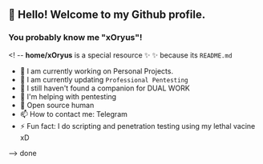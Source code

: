 ## 👋 Hello! Welcome to my Github profile.
### You probably know me "xOryus"!

<! --
**home/xOryus** is a special resource ✨ ✨ because its `README.md`

- 🔭 I am currently working on Personal Projects.
- 🌱 I am currently updating `Professional Pentesting`
- 👯 I still haven't found a companion for DUAL WORK
- 🤔 I'm helping with pentesting
- 💬 Open source human
- 📫 How to contact me: Telegram
- ⚡ Fun fact: I do scripting and penetration testing using my lethal vacine xD

--> done
